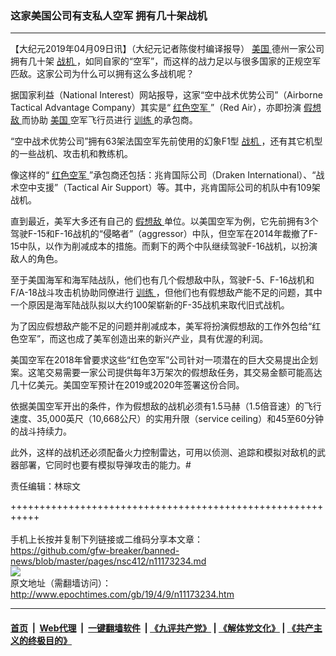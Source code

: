 ### 这家美国公司有支私人空军 拥有几十架战机
------------------------

<p>
 【大纪元2019年04月09日讯】（大纪元记者陈俊村编译报导）
 <a href="http://www.epochtimes.com/gb/tag/%E7%BE%8E%E5%9B%BD.html">
  美国
 </a>
 德州一家公司拥有几十架
 <a href="http://www.epochtimes.com/gb/tag/%E6%88%98%E6%9C%BA.html">
  战机
 </a>
 ，如同自家的“空军”，而这样的战力足以与很多国家的正规空军匹敌。这家公司为什么可以拥有这么多战机呢？
</p>
<p>
 据国家利益（National Interest）网站报导，这家“空中战术优势公司”（Airborne Tactical Advantage Company）其实是“
 <a href="http://www.epochtimes.com/gb/tag/%E7%BA%A2%E8%89%B2%E7%A9%BA%E5%86%9B.html">
  红色空军
 </a>
 ”（Red Air），亦即扮演
 <a href="http://www.epochtimes.com/gb/tag/%E5%81%87%E6%83%B3%E6%95%8C.html">
  假想敌
 </a>
 而协助
 <a href="http://www.epochtimes.com/gb/tag/%E7%BE%8E%E5%9B%BD.html">
  美国
 </a>
 空军飞行员进行
 <a href="http://www.epochtimes.com/gb/tag/%E8%AE%AD%E7%BB%83.html">
  训练
 </a>
 的承包商。
</p>
<p>
 “空中战术优势公司”拥有63架法国空军先前使用的幻象F1型
 <a href="http://www.epochtimes.com/gb/tag/%E6%88%98%E6%9C%BA.html">
  战机
 </a>
 ，还有其它机型的一些战机、攻击机和教练机。
</p>
<p>
 像这样的“
 <a href="http://www.epochtimes.com/gb/tag/%E7%BA%A2%E8%89%B2%E7%A9%BA%E5%86%9B.html">
  红色空军
 </a>
 ”承包商还包括：兆肯国际公司（Draken International）、“战术空中支援”（Tactical Air Support）等。其中，兆肯国际公司的机队中有109架战机。
</p>
<p>
 直到最近，美军大多还有自己的
 <a href="http://www.epochtimes.com/gb/tag/%E5%81%87%E6%83%B3%E6%95%8C.html">
  假想敌
 </a>
 单位。以美国空军为例，它先前拥有3个驾驶F-15和F-16战机的“侵略者”（aggressor）中队，但空军在2014年裁撤了F-15中队，以作为削减成本的措施。而剩下的两个中队继续驾驶F-16战机，以扮演敌人的角色。
</p>
<p>
 至于美国海军和海军陆战队，他们也有几个假想敌中队，驾驶F-5、F-16战机和F/A-18战斗攻击机协助同僚进行
 <a href="http://www.epochtimes.com/gb/tag/%E8%AE%AD%E7%BB%83.html">
  训练
 </a>
 ，但他们也有假想敌产能不足的问题，其中一个原因是海军陆战队拟以大约100架崭新的F-35战机来取代旧式战机。
</p>
<p>
 为了因应假想敌产能不足的问题并削减成本，美军将扮演假想敌的工作外包给“红色空军”，而这也成了美军创造出来的新兴产业，具有优渥的利润。
</p>
<p>
 美国空军在2018年曾要求这些“红色空军”公司针对一项潜在的巨大交易提出企划案。这笔交易需要一家公司提供每年3万架次的假想敌任务，其交易金额可能高达几十亿美元。美国空军预计在2019或2020年签署这份合同。
</p>
<p>
 依据美国空军开出的条件，作为假想敌的战机必须有1.5马赫（1.5倍音速）的飞行速度、35,000英尺（10,668公尺）的实用升限（service ceiling）和45至60分钟的战斗持续力。
</p>
<p>
 此外，这样的战机还必须配备火力控制雷达，可用以侦测、追踪和模拟对敌机的武器部署，它同时也要有模拟导弹攻击的能力。#
</p>
<p>
</p>
<p>
 责任编辑：林琮文
</p>

+++++++++++++++++++++++++++++++++++++++++++++++++++++++++++<br/><br/>
手机上长按并复制下列链接或二维码分享本文章：<br/>
https://github.com/gfw-breaker/banned-news/blob/master/pages/nsc412/n11173234.md <br/>
<a href='https://github.com/gfw-breaker/banned-news/blob/master/pages/nsc412/n11173234.md'><img src='https://github.com/gfw-breaker/banned-news/blob/master/pages/nsc412/n11173234.md.png'/></a> <br/>
原文地址（需翻墙访问）：http://www.epochtimes.com/gb/19/4/9/n11173234.htm


------------------------
#### [首页](https://github.com/gfw-breaker/banned-news/blob/master/README.md) &nbsp;|&nbsp; [Web代理](https://github.com/labour-camp/helloworld) &nbsp;|&nbsp; [一键翻墙软件](https://github.com/gfw-breaker/nogfw/blob/master/README.md) &nbsp;| [《九评共产党》](https://github.com/gfw-breaker/9ping.md/blob/master/README.md#九评之一评共产党是什么) | [《解体党文化》](https://github.com/gfw-breaker/jtdwh.md/blob/master/README.md) | [《共产主义的终极目的》](https://github.com/gfw-breaker/gczydzjmd.md/blob/master/README.md)

